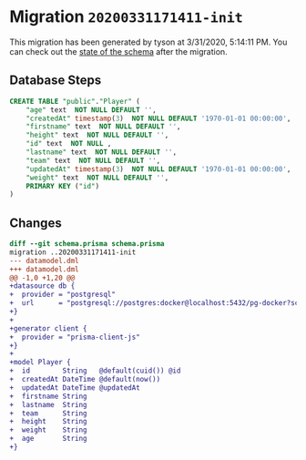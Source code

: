 # Migration `20200331171411-init`

This migration has been generated by tyson at 3/31/2020, 5:14:11 PM.
You can check out the [state of the schema](./schema.prisma) after the migration.

## Database Steps

```sql
CREATE TABLE "public"."Player" (
    "age" text  NOT NULL DEFAULT '',
    "createdAt" timestamp(3)  NOT NULL DEFAULT '1970-01-01 00:00:00',
    "firstname" text  NOT NULL DEFAULT '',
    "height" text  NOT NULL DEFAULT '',
    "id" text  NOT NULL ,
    "lastname" text  NOT NULL DEFAULT '',
    "team" text  NOT NULL DEFAULT '',
    "updatedAt" timestamp(3)  NOT NULL DEFAULT '1970-01-01 00:00:00',
    "weight" text  NOT NULL DEFAULT '',
    PRIMARY KEY ("id")
) 
```

## Changes

```diff
diff --git schema.prisma schema.prisma
migration ..20200331171411-init
--- datamodel.dml
+++ datamodel.dml
@@ -1,0 +1,20 @@
+datasource db {
+  provider = "postgresql"
+  url      = "postgresql://postgres:docker@localhost:5432/pg-docker?schema=public"
+}
+
+generator client {
+  provider = "prisma-client-js"
+}
+
+model Player {
+  id        String   @default(cuid()) @id
+  createdAt DateTime @default(now())
+  updatedAt DateTime @updatedAt
+  firstname String
+  lastname  String
+  team      String
+  height    String
+  weight    String
+  age       String
+}
```


